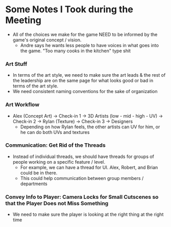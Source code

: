 # Some Notes I Took during the Meeting

- All of the choices we make for the game NEED to be informed by the game's original concept / vision.
	- Andre says he wants less people to have voices in what goes into the game. "Too many cooks in the kitchen" type shit
### Art Stuff
- In terms of the art style, we need to make sure the art leads & the rest of the leadership are on the same page for what looks good or bad in terms of the art style.
- We need consistent naming conventions for the sake of organization

### Art Workflow
- Alex (Concept Art) -> Check-in 1 -> 3D Artists (low - mid - high - UV) -> Check-in 2 -> Rylan (Texture) -> Check-in 3 -> Designers
	- Depending on how Rylan feels, the other artists can UV for him, or he can do both UVs and textures

### Communication: Get Rid of the Threads
- Instead of individual threads, we should have threads for groups of people working on a specific feature / level.
	- For example, we can have a thread for UI. Alex, Robert, and Brian could be in there.
	- This could help communication between group members / departments

### Convey Info to Player: Camera Locks for Small Cutscenes so that the Player Does not Miss Something
- We need to make sure the player is looking at the right thing at the right time
